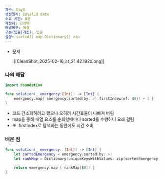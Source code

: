 ```yaml
---
차수: Day8
생성일자: Invalid date
소요 시간: 8분
작성자: 김의택
해결여부: 해결
구분(입문|기초): 입문
설명: sorted() map Dictionary() zip
---
```

- 문제
    
    ![[CleanShot_2025-02-16_at_21.42.192x.png]]
    

### 나의 해답

```Swift
import Foundation

func solution(_ emergency:[Int]) -> [Int] {
    emergency.map{ emergency.sorted(by: >).firstIndex(of: $0)! + 1 }
}
```

- 코드 간소화하려고 했으나 오히려 시간효율이 나빠져 버림
- map을 통해 배열 요소를 순회할때마다 sorted를 수행하니 오래 걸림
- 또 .firstIndex로 탐색하는 동안에도 시간 소비

  

### 배운 점

```Swift
func solution(_ emergency: [Int]) -> [Int] {
    let sortedEmergency = emergency.sorted(by: >)  
    let rankMap = Dictionary(uniqueKeysWithValues: zip(sortedEmergency, 1...))
    
    return emergency.map { rankMap[$0]! } 
}
```